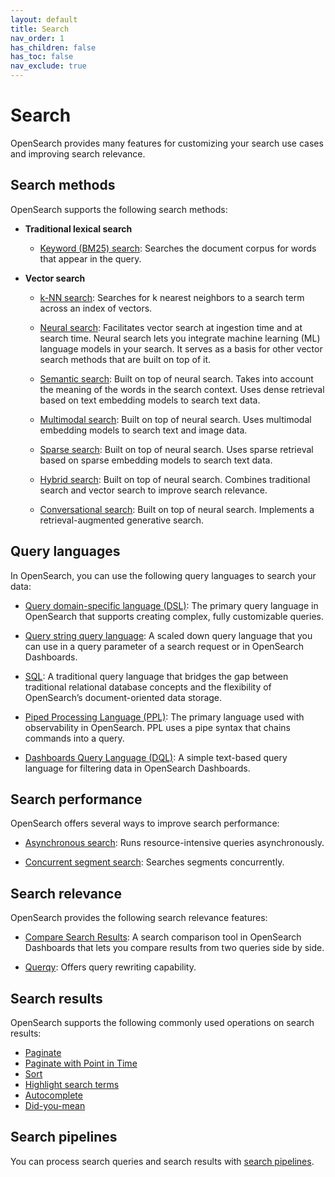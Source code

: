 ```yaml
---
layout: default
title: Search
nav_order: 1
has_children: false
has_toc: false
nav_exclude: true
---
```


# Search

OpenSearch provides many features for customizing your search use cases and improving search relevance. 

## Search methods

OpenSearch supports the following search methods:

- **Traditional lexical search**

    - [Keyword (BM25) search]({{site.url}}{{site.baseurl}}/search-plugins/keyword-search/): Searches the document corpus for words that appear in the query.

- **Vector search**

    - [k-NN search]({{site.url}}{{site.baseurl}}/search-plugins/knn/): Searches for k nearest neighbors to a search term across an index of vectors.

    - [Neural search]({{site.url}}{{site.baseurl}}/search-plugins/neural-search/): Facilitates vector search at ingestion time and at search time. Neural search lets you integrate machine learning (ML) language models in your search. It serves as a basis for other vector search methods that are built on top of it. 

    - [Semantic search]({{site.url}}{{site.baseurl}}/search-plugins/semantic-search/): Built on top of neural search. Takes into account the meaning of the words in the search context. Uses dense retrieval based on text embedding models to search text data. 

    - [Multimodal search]({{site.url}}{{site.baseurl}}/search-plugins/multimodal-search/): Built on top of neural search. Uses multimodal embedding models to search text and image data. 

    - [Sparse search]({{site.url}}{{site.baseurl}}/search-plugins/sparse-search/): Built on top of neural search. Uses sparse retrieval based on sparse embedding models to search text data.

    - [Hybrid search]({{site.url}}{{site.baseurl}}/search-plugins/hybrid-search/): Built on top of neural search. Combines traditional search and vector search to improve search relevance.

    - [Conversational search]({{site.url}}{{site.baseurl}}/search-plugins/conversational-search/): Built on top of neural search. Implements a retrieval-augmented generative search. 


## Query languages

In OpenSearch, you can use the following query languages to search your data:

- [Query domain-specific language (DSL)]({{site.url}}{{site.baseurl}}/query-dsl/index/): The primary query language in OpenSearch that supports creating complex, fully customizable queries.

- [Query string query language]({{site.url}}{{site.baseurl}}/query-dsl/full-text/query-string/): A scaled down query language that you can use in a query parameter of a search request or in OpenSearch Dashboards.

- [SQL]({{site.url}}{{site.baseurl}}/search-plugins/sql/sql/index/): A traditional query language that bridges the gap between traditional relational database concepts and the flexibility of OpenSearch’s document-oriented data storage.

- [Piped Processing Language (PPL)]({{site.url}}{{site.baseurl}}/search-plugins/sql/ppl/index/): The primary language used with observability in OpenSearch. PPL uses a pipe syntax that chains commands into a query.

- [Dashboards Query Language (DQL)]({{site.url}}{{site.baseurl}}/dashboards/dql/): A simple text-based query language for filtering data in OpenSearch Dashboards. 

## Search performance

OpenSearch offers several ways to improve search performance:

- [Asynchronous search]({{site.url}}{{site.baseurl}}/search-plugins/async/): Runs resource-intensive queries asynchronously.

- [Concurrent segment search]({{site.url}}{{site.baseurl}}/search-plugins/concurrent-segment-search/): Searches segments concurrently.

## Search relevance

OpenSearch provides the following search relevance features:

- [Compare Search Results]({{site.url}}{{site.baseurl}}/search-plugins/search-relevance/compare-search-results/): A search comparison tool in OpenSearch Dashboards that lets you compare results from two queries side by side. 

- [Querqy]({{site.url}}{{site.baseurl}}/search-plugins/querqy/): Offers query rewriting capability.

## Search results

OpenSearch supports the following commonly used operations on search results:

- [Paginate]({{site.url}}{{site.baseurl}}/search-plugins/searching-data/paginate/)
- [Paginate with Point in Time]({{site.url}}{{site.baseurl}}/search-plugins/point-in-time/)
- [Sort]({{site.url}}{{site.baseurl}}/search-plugins/searching-data/sort/)
- [Highlight search terms]({{site.url}}{{site.baseurl}}/search-plugins/searching-data/highlight/) 
- [Autocomplete]({{site.url}}{{site.baseurl}}/search-plugins/searching-data/autocomplete/)
- [Did-you-mean]({{site.url}}{{site.baseurl}}/search-plugins/searching-data/did-you-mean/) 

## Search pipelines

You can process search queries and search results with [search pipelines]({{site.url}}{{site.baseurl}}/search-plugins/search-pipelines/index/).
